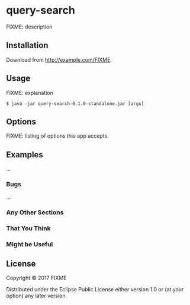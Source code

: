 # query-search

FIXME: description

## Installation

Download from http://example.com/FIXME.

## Usage

FIXME: explanation

    $ java -jar query-search-0.1.0-standalone.jar [args]

## Options

FIXME: listing of options this app accepts.

## Examples

...

### Bugs

...

### Any Other Sections
### That You Think
### Might be Useful

## License

Copyright © 2017 FIXME

Distributed under the Eclipse Public License either version 1.0 or (at
your option) any later version.

